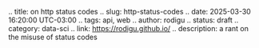 .. title: on http status codes
.. slug: http-status-codes
.. date: 2025-03-30 16:20:00 UTC-03:00
.. tags: api, web
.. author: rodigu
.. status: draft
.. category: data-sci
.. link: https://rodigu.github.io/
.. description: a rant on the misuse of status codes
